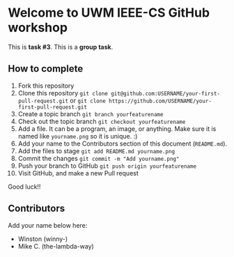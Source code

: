 Welcome to UWM IEEE-CS GitHub workshop
======================================

This is **task #3**. This is a **group task**.

How to complete
---------------

1. Fork this repository
2. Clone this repository `git clone git@github.com:USERNAME/your-first-pull-request.git` or `git clone https://github.com/USERNAME/your-first-pull-request.git`
3. Create a topic branch `git branch yourfeaturename`
4. Check out the topic branch `git checkout yourfeaturename`
5. Add a file. It can be a program, an image, or anything. Make sure it is named like `yourname.png` so it is unique. :)
6. Add your name to the Contributors section of this document (`README.md`).
7. Add the files to stage `git add README.md yourname.png`
8. Commit the changes `git commit -m "Add yourname.png"`
9. Push your branch to GitHub `git push origin yourfeaturename`
10. Visit GitHub, and make a new Pull request

Good luck!!

Contributors
-----------------

Add your name below here:

- Winston (winny-)
- Mike C. (the-lambda-way)
